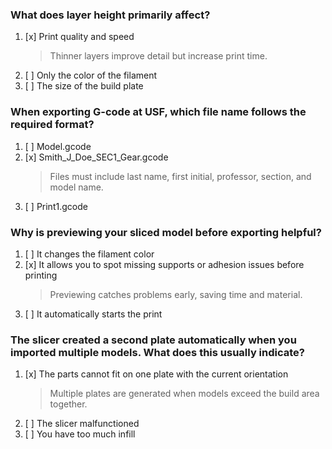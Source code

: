 ### What does layer height primarily affect?
1. [x] Print quality and speed
   > Thinner layers improve detail but increase print time.
1. [ ] Only the color of the filament
1. [ ] The size of the build plate

### When exporting G-code at USF, which file name follows the required format?
1. [ ] Model.gcode
1. [x] Smith_J_Doe_SEC1_Gear.gcode
   > Files must include last name, first initial, professor, section, and model name.
1. [ ] Print1.gcode

### Why is previewing your sliced model before exporting helpful?
1. [ ] It changes the filament color
1. [x] It allows you to spot missing supports or adhesion issues before printing
   > Previewing catches problems early, saving time and material.
1. [ ] It automatically starts the print

### The slicer created a second plate automatically when you imported multiple models. What does this usually indicate?
1. [x] The parts cannot fit on one plate with the current orientation
   > Multiple plates are generated when models exceed the build area together.
1. [ ] The slicer malfunctioned
1. [ ] You have too much infill
